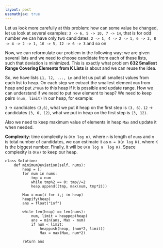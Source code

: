 ```yaml
---
layout: post
usemathjax: true
---
```


Let us look more carefully at this problem: how can some value be changed, let us look at several examples:
`3 -> 6, 5 -> 10, 7 -> 14`, that is for odd number we can have only two candidates.
`2 -> 1, 4 -> 2 -> 1, 6 -> 3, 8 -> 4 -> 2 -> 1, 10 -> 5, 12 -> 6 -> 3` and so on

Now, we can reformulate our problem in the following way: we are given several lists and we need to choose candidate from each of these lists, such that deviation is minimized. This is exactly what problem **632 Smallest Range Covering Elements from K Lists** is about and we can reuse the idea.

So, we have lists `L1, l2, ..., Ln` and let us put all smallest values from each list to heap. On each step we extract the smallest element `num` from heap and put `2*num` to this heap if it is possible and update range. How we can understand if we need to put new element to heap? We need to keep pairs `(num, limit)` in our heap, for example:

`3` -> candidates `(3,6)`, what we put it heap on the first step is `(3, 6)`.
`12` -> candidates `(3, 6, 12)`, what we put in heap on the first step is `(3, 12)`.

Also we need to keep maximum value of elements in heap `Max` and update it when needed.

**Complexity**: time complexity is `O(m log n)`, where `n` is length of `nums` and `m` is total number of candidates, we can estimate it as `m = O(n log K)`, where `K` is the biggest number. Finally, it will be `O(n log n  log K)`. Space complexity is `O(n)` to keep our heap.

```
class Solution:
    def minimumDeviation(self, nums):
        heap = []
        for num in nums:
            tmp = num
            while tmp%2 == 0: tmp//=2
            heap.append((tmp, max(num, tmp*2)))
        
        Max = max(i for i,j in heap)
        heapify(heap)
        ans = float("inf")

        while len(heap) == len(nums):
            num, limit = heappop(heap)
            ans = min(ans, Max - num)
            if num < limit:
                heappush(heap, (num*2, limit))
                Max = max(Max, num*2)
            
        return ans
```